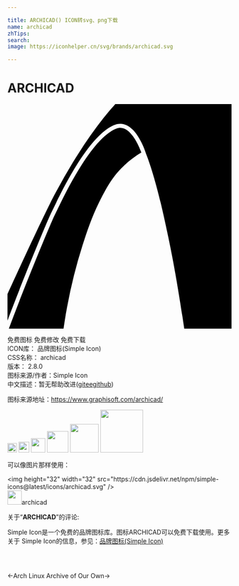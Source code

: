 ```yaml
---

title: ARCHICAD() ICON转svg、png下载
name: archicad
zhTips: 
search: 
image: https://iconhelper.cn/svg/brands/archicad.svg

---
```


# ARCHICAD  <small style="font-size: 60%;font-weight: 100"></small>

<div id="svg" class="svg-wrap">
<svg role="img" viewBox="0 0 24 24" xmlns="http://www.w3.org/2000/svg"><title>ARCHICAD icon</title><path d="M11.553.005a25.99 25.99 0 0 0-1.171 1.368l-.013.013a45.296 45.296 0 0 0-2.827 3.989c-.201.31-.376.59-.52.83A64.25 64.25 0 0 0 5.21 9.373c-.253.467-.48.9-.634 1.219-1.274 2.535-3.45 7.252-4.574 9.709v2.845c1.56-4.153 4.289-10.754 4.723-11.598.607-1.175 3.622-7.956 6.676-9.293l.083-.034c2.193-.848 3.381 3.15 3.381 3.15s.87 2.027 1.897 6.702c.548 2.494 1.227 5.494 2.172 11.927H24V.005H11.553zM.15 24c1.462-3.979 4.503-11.359 4.962-12.251.068-.13.162-.324.28-.568.489-1.002 1.398-2.867 2.521-4.63 1.344-2.108 2.575-3.418 3.66-3.894l.073-.031c.15-.057.298-.087.44-.087.72 0 1.312.763 1.68 1.402.27.468.463.942.573 1.242-.415.244-.99.625-1.608 1.17-1.025.904-1.684 1.784-2.55 3.424-1.04 1.969-1.577 3.578-2.137 5.31a53.474 53.474 0 0 0-1.655 6.597c-.178.95-.3 1.748-.382 2.316H.15z"/></svg>
</div>
<detail full-name='archicad'></detail>

<div class="detail-page">
<p>
<span><span class="badge-success badge">免费图标</span> <span class="badge-success badge">免费修改</span>  <span class="badge-success badge">免费下载</span> </span>
<br/>
<span>
ICON库：
<span class="badge-secondary badge">品牌图标(Simple Icon)</span> 
</span>
<br/>
<span>
CSS名称：
<span class="badge-secondary badge">archicad</span> 
</span>

<br/>
<span>
版本：
<span class="badge-secondary badge">2.8.0</span> 
</span>
<br/>
<span>图标来源/作者：<span class="badge-light badge">Simple Icon</span></span> 
<br/>
<span class="zh-detail">中文描述：暂无<span class="help-link"><span>帮助改进</span>(<a href="https://gitee.com/liuwave/icon-helper/edit/master/json/brands/archicad.json" target="_blank" rel="noopener noreferrer">gitee</a><a href="https://github.com/liuwave/icon-helper/edit/master/json/brands/archicad.json" target="_blank" rel="noopener noreferrer">github</a></span>)</span><br/>
</p>
</div><div class="description description alert alert-light"><p>图标来源地址：<a href="https://www.graphisoft.com/archicad/" target="_blank" rel="noopener noreferrer">https://www.graphisoft.com/archicad/</a></p></div>
<div class="alert alert-dark">
<img height="21" width="21" src="https://cdn.jsdelivr.net/npm/simple-icons@latest/icons/archicad.svg" />
<img height="24" width="24" src="https://cdn.jsdelivr.net/npm/simple-icons@latest/icons/archicad.svg" />
<img height="32" width="32" src="https://cdn.jsdelivr.net/npm/simple-icons@latest/icons/archicad.svg" />
<img height="48" width="48" src="https://cdn.jsdelivr.net/npm/simple-icons@latest/icons/archicad.svg" />
<img height="64" width="64" src="https://cdn.jsdelivr.net/npm/simple-icons@latest/icons/archicad.svg" />
<img height="96" width="96" src="https://cdn.jsdelivr.net/npm/simple-icons@latest/icons/archicad.svg" />

</div>
<div>
  <p>可以像图片那样使用：    
  </p>
  <div class="alert alert-primary" style="font-size: 14px">
    &lt;img height="32" width="32" src="https://cdn.jsdelivr.net/npm/simple-icons@latest/icons/archicad.svg" /&gt;
    <copy-btn content='<img height="32" width="32" src="https://cdn.jsdelivr.net/npm/simple-icons@latest/icons/archicad.svg" />'></copy-btn>
  </div>
  <div class="alert alert-secondary">
    <img height="32" width="32" src="https://cdn.jsdelivr.net/npm/simple-icons@latest/icons/archicad.svg" />archicad
    <copy-btn content="archicad" btn-title="复制图标名称"></copy-btn>
  </div>
</div>
<div class="icon-detail__container">
<p>关于“<b>ARCHICAD</b>”的评论:</p>
</div>
<Vssue title="关于“ARCHICAD”的评论" />
<div><p>Simple Icon是一个免费的品牌图标库。图标ARCHICAD可以免费下载使用。更多关于  Simple Icon的信息，参见：<a target="_blank" href="https://iconhelper.cn/brands.html">品牌图标(Simple Icon)</a>
</p></div>


<div style="padding:2rem 0 " class="page-nav"><p class="inner"><span class="prev">←<router-link to="/icon/arch-linux.html">Arch Linux</router-link></span> <span class="next"><router-link to="/icon/archive-of-our-own.html">Archive of Our Own</router-link>→</span></p></div>
